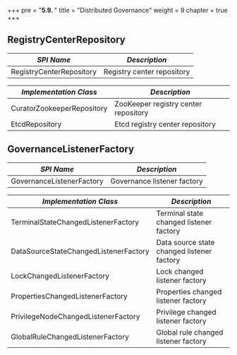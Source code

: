 +++
pre = "<b>5.9. </b>"
title = "Distributed Governance"
weight = 9
chapter = true
+++

## RegistryCenterRepository

| *SPI Name*                       | *Description*                        |
| -------------------------------- | ------------------------------------ |
| RegistryCenterRepository         | Registry center repository           |

| *Implementation Class*           | *Description*                        |
| -------------------------------- | ------------------------------------ |
| CuratorZookeeperRepository       | ZooKeeper registry center repository |
| EtcdRepository                   | Etcd registry center repository      |

## GovernanceListenerFactory

| *SPI Name*                       | *Description*                 |
| -------------------------------- | ----------------------------- |
| GovernanceListenerFactory        | Governance listener factory   |

| *Implementation Class*                | *Description*                              |
| ------------------------------------- | ------------------------------------------ |
| TerminalStateChangedListenerFactory   | Terminal state changed listener factory    |
| DataSourceStateChangedListenerFactory | Data source state changed listener factory |
| LockChangedListenerFactory            | Lock changed listener factory              |
| PropertiesChangedListenerFactory      | Properties changed listener factory        |
| PrivilegeNodeChangedListenerFactory   | Privilege changed listener factory         |
| GlobalRuleChangedListenerFactory      | Global rule changed listener factory       |